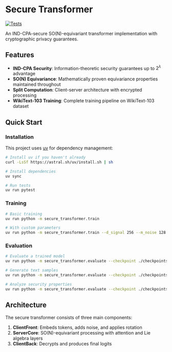 # Secure Transformer

[![Tests](https://github.com/000alen/capstone/actions/workflows/tests.yml/badge.svg)](https://github.com/000alen/capstone/actions/workflows/tests.yml)

An IND-CPA-secure SO(N)-equivariant transformer implementation with cryptographic privacy guarantees.

## Features

- **IND-CPA Security**: Information-theoretic security guarantees up to $2^λ$ advantage
- **SO(N) Equivariance**: Mathematically proven equivariance properties maintained throughout
- **Split Computation**: Client-server architecture with encrypted processing
- **WikiText-103 Training**: Complete training pipeline on WikiText-103 dataset

## Quick Start

### Installation

This project uses [uv](https://github.com/astral-sh/uv) for dependency management:

```bash
# Install uv if you haven't already
curl -LsSf https://astral.sh/uv/install.sh | sh

# Install dependencies
uv sync

# Run tests
uv run pytest
```

### Training

```bash
# Basic training
uv run python -m secure_transformer.train

# With custom parameters
uv run python -m secure_transformer.train --d_signal 256 --m_noise 128 --batch_size 16
```

### Evaluation

```bash
# Evaluate a trained model
uv run python -m secure_transformer.evaluate --checkpoint ./checkpoints/best_checkpoint.pt

# Generate text samples
uv run python -m secure_transformer.evaluate --checkpoint ./checkpoints/best_checkpoint.pt --generate_samples

# Analyze security properties
uv run python -m secure_transformer.evaluate --checkpoint ./checkpoints/best_checkpoint.pt --analyze_security
```

## Architecture

The secure transformer consists of three main components:

1. **ClientFront**: Embeds tokens, adds noise, and applies rotation
2. **ServerCore**: SO(N)-equivariant processing with attention and Lie algebra layers
3. **ClientBack**: Decrypts and produces final logits
